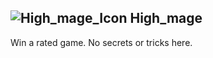 ## ![High_mage_Icon](https://raw.githubusercontent.com/1IlIl/wikidata/main/achievement_icons/High_mage.png) High_mage





Win a rated game. No secrets or tricks here.


